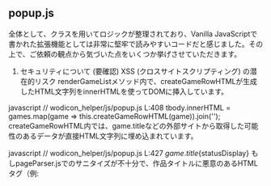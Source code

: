 ## popup.js
全体として、クラスを用いてロジックが整理されており、Vanilla JavaScriptで書かれた拡張機能としては非常に堅牢で読みやすいコードだと感じました。その上で、ご依頼の観点から気づいた点をいくつか挙げさせていただきます。

1. セキュリティについて
(要確認) XSS (クロスサイトスクリプティング) の潜在的リスク renderGameListメソッド内で、createGameRowHTMLが生成したHTML文字列をinnerHTMLを使ってDOMに挿入しています。

javascript
// wodicon_helper/js/popup.js L:408
tbody.innerHTML = games.map(game => this.createGameRowHTML(game)).join('');
createGameRowHTML内では、game.titleなどの外部サイトから取得した可能性のあるデータが直接HTML文字列に埋め込まれています。

javascript
// wodicon_helper/js/popup.js L:427
<span class="game-title" title="${game.title}">${game.title}${statusDisplay}</span>
もしpageParser.jsでのサニタイズが不十分で、作品タイトルに悪意のあるHTMLタグ（例: <script>タグ）が含まれていた場合、XSS脆弱性につながる可能性があります。

推奨される対策: innerHTMLの使用を避け、document.createElementで要素を作成し、textContentプロパティを使ってテキストを設定する方法が最も安全です。これにより、ブラウザが自動的にテキストを安全にエスケープしてくれます。

2. 二重定義・コードの重複について
良好な状態です GameListManagerクラス内にロジックがカプセル化されており、updateStatusBarのようなUI更新処理も共通メソッドにまとめられているため、コードの重複は非常によく抑制されています。
3. 未使用のメソッドについて
以下のメソッドがGameListManagerクラス内に定義されていますが、コードベース内で呼び出されている箇所が見当たりませんでした。これらは過去の機能の名残か、デバッグ用の可能性があります。もし不要であれば、コードの可読性向上のために削除を検討しても良いかもしれません。

exportData()
performManualMonitoring()
showMonitoringStatus()
formatMonitoringResult()
formatStatusInfo()
showParsingInfo()
formatParsingInfo()
testWebMonitoringSystem()
4. その他（アーキテクチャ・保守性など）
優れたUIフィードバック: updateStatusBarやshowUpdateResultなどの関数を通じて、ユーザーの操作やバックグラウンド処理の状態をきめ細かくユーザーに通知する仕組みは、非常にユーザーフレンドリーで素晴らしい実装です。

依存関係の管理: popup.jsの初期化処理で、window.gameDataManagerなどの他のモジュールがロードされるのを待つループがあります。

javascript
// wodicon_helper/js/popup.js L:874
while ((!window.pageParser || !window.webMonitor || !window.gameDataManager) && retries < maxRetries) {
  await new Promise(resolve => setTimeout(resolve, 100));
  retries++;
}
これは、グローバルなwindowオブジェクトを介してモジュール間の依存関係を解決する一般的な方法ですが、将来的にプロジェクトが大規模化すると、依存関係が複雑になり、管理が難しくなる可能性があります。より長期的な保守性を考えると、ES Modules (import/export) への移行を検討するのも一つの手です。

DOMの再描画パフォーマンス: refreshListが呼ばれるたびに、リスト全体が再描画されます。現在の作品数であれば問題になることはまずありませんが、もし将来的に数百件のデータを扱うようになると、パフォーマンスに影響が出る可能性があります。その際は、変更があった行だけを更新する差分更新などの手法が考えられます。

まとめ
全体的に非常に品質の高いコードです。特にUIの状態管理やユーザーへのフィードバックが丁寧で、使いやすい拡張機能であることがコードからも伝わってきます。

セキュリティの項目で指摘したXSSのリスクは、外部サイトを扱う以上、最も注意すべき点です。ここをtextContentを使うように修正することで、さらに堅牢性が増すかと思います。


## constants.js のレビュー

未使用または不整合な定数
STORAGE_KEYS.GAMES: dataManager.js では 'wodicon_games' という文字列が直接使われており、この定数が参照されていません。
FILTER_TYPES や SORT_TYPES: popup.js で実装されていない 'rated' や 'author' などが含まれています。
ERROR_MESSAGES / SUCCESS_MESSAGES: 定義されていますが、多くの箇所でメッセージが直接ハードコーディングされています。
VERSION_INFO.CURRENT: '0.0.6' となっていますが、INFO.md では v0.0.4 と記載されており、情報が一致していません。

## options.js のレビュー
セキュリティ

innerHTML の使用: updateAutoMonitorStatus 関数で innerHTML が使われていますが、表示する内容は拡張機能内部で生成された安全な文字列のため、リスクは非常に低いです。
データインポート: importFromJSON と importFromCSV は、ユーザーが提供したファイルを処理します。try...catch でエラーが適切に処理されており、大きな問題はありません。
未使用のメソッド

clearAllMarkers(): 関数は定義されていますが、呼び出している箇所が見当たりませんでした。もし不要であれば削除することで、コードがよりクリーンになります。
その他（保守性）

設定の重複: デフォルト設定の値が options.js と background.js の両方に存在しており、二重管理になっています。これを constants.js に集約すると、設定の変更が一箇所で済み、より安全になります。
年度管理: yearManager.js と連携した複数年度対応の機能は、非常に堅牢に実装されていると感じました。

## content.js のレビュー
Webサイトに直接作用する重要なスクリプトですね。堅牢な作りになっています。

セキュリティ

データ抽出: ページのHTMLから作品情報を抽出していますが、このデータは「外部からの信頼できないデータ」として扱うのが安全です。popup.js でこのデータを表示する際に innerHTML を使う場合は、サニタイズ（無害化）が必要です。（前回のレビューの通りです）
未使用・未整理のコード

analyzeWodiconPage や startPageMonitoring といった関数には「将来実装用スケルトン」というコメントが付いています。これらが現在アクティブでない場合、コードの可読性のために削除または整理を検討しても良いかもしれません。
その他（堅牢性・可読性）

解析ロジック: extractWorksList で、複数のパターンを試行して作品情報を抽出しようとするフォールバックの仕組みは、サイトのHTML構造の小さな変更に対応できるため、非常に堅牢です。
デバッグログ: console.log が豊富に含まれており、開発中のデバッグに非常に役立ちます。製品版では、constants.js のデバッグフラグ (DEBUG.ENABLED) を参照して、ログの出力を制御すると、一般ユーザーのコンソールをクリーンに保てます。
まとめ
全体として、非常によく構造化され、堅牢に書かれたコードです。特に constants.js の不整合を修正し、各ファイルでハードコーディングされている文字列を定数に置き換えることで、プロジェクト全体の保守性と安定性がさらに一段階向上するかと思います。